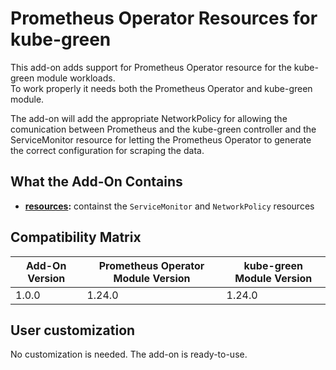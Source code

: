 # Prometheus Operator Resources for kube-green

This add-on adds support for Prometheus Operator resource for the kube-green module workloads.  
To work properly it needs both the Prometheus Operator and kube-green module.

The add-on will add the appropriate NetworkPolicy for allowing the comunication between Prometheus and the
kube-green controller and the ServiceMonitor resource for letting the Prometheus Operator to generate the correct
configuration for scraping the data.

## What the Add-On Contains

- **[resources](./resources):** containst the `ServiceMonitor` and `NetworkPolicy` resources

## Compatibility Matrix

| Add-On Version | Prometheus Operator Module Version | kube-green Module Version |
|----------------|------------------------------------|---------------------------|
| 1.0.0          | 1.24.0                             | 1.24.0                    |

## User customization

No customization is needed. The add-on is ready-to-use.
